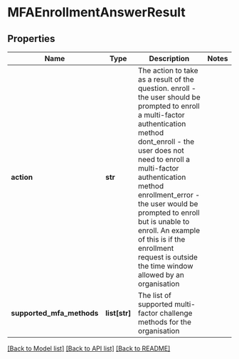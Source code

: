 # MFAEnrollmentAnswerResult

## Properties
Name | Type | Description | Notes
------------ | ------------- | ------------- | -------------
**action** | **str** | The action to take as a result of the question. enroll - the user should be prompted to enroll a multi-factor authentication method dont_enroll - the user does not need to enroll a multi-factor authentication method enrollment_error - the user would be prompted to enroll but is unable to enroll. An example of this is if the enrollment request is outside the time window allowed by an organisation  | 
**supported_mfa_methods** | **list[str]** | The list of supported multi-factor challenge methods for the organisation | 

[[Back to Model list]](../README.md#documentation-for-models) [[Back to API list]](../README.md#documentation-for-api-endpoints) [[Back to README]](../README.md)


